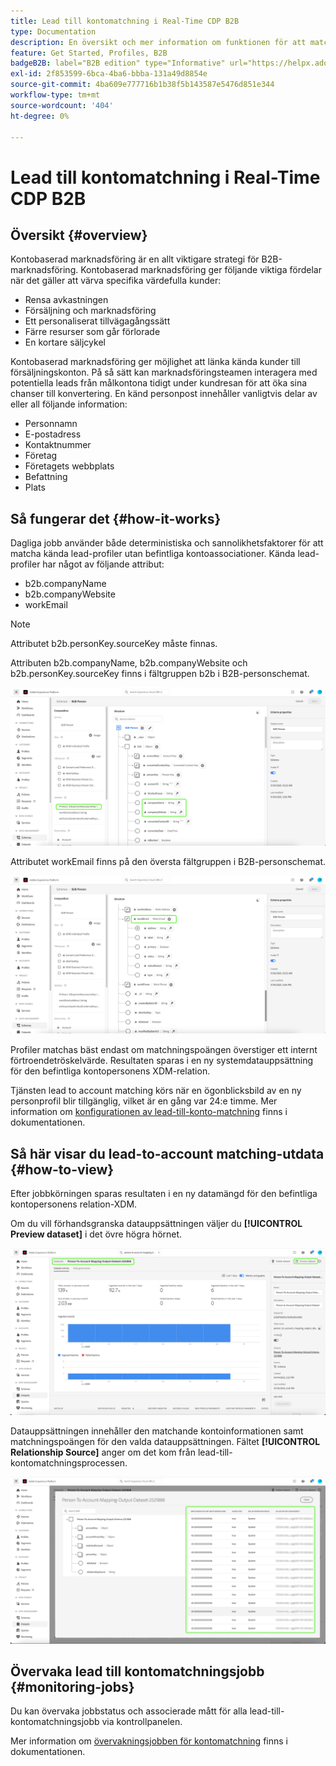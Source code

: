 ```yaml
---
title: Lead till kontomatchning i Real-Time CDP B2B
type: Documentation
description: En översikt och mer information om funktionen för att matcha lead-till-konto i Experience Platform CDP B2B.
feature: Get Started, Profiles, B2B
badgeB2B: label="B2B edition" type="Informative" url="https://helpx.adobe.com/se/legal/product-descriptions/real-time-customer-data-platform-b2b-edition-prime-and-ultimate-packages.html newtab=true"
exl-id: 2f853599-6bca-4ba6-bbba-131a49d8854e
source-git-commit: 4ba609e777716b1b38f5b143587e5476d851e344
workflow-type: tm+mt
source-wordcount: '404'
ht-degree: 0%

---
```


# Lead till kontomatchning i Real-Time CDP B2B

## Översikt {#overview}

Kontobaserad marknadsföring är en allt viktigare strategi för B2B-marknadsföring. Kontobaserad marknadsföring ger följande viktiga fördelar när det gäller att värva specifika värdefulla kunder:

- Rensa avkastningen
- Försäljning och marknadsföring
- Ett personaliserat tillvägagångssätt
- Färre resurser som går förlorade
- En kortare säljcykel

Kontobaserad marknadsföring ger möjlighet att länka kända kunder till försäljningskonton. På så sätt kan marknadsföringsteamen interagera med potentiella leads från målkontona tidigt under kundresan för att öka sina chanser till konvertering. En känd personpost innehåller vanligtvis delar av eller all följande information:

- Personnamn
- E-postadress
- Kontaktnummer
- Företag
- Företagets webbplats
- Befattning
- Plats

## Så fungerar det {#how-it-works}

Dagliga jobb använder både deterministiska och sannolikhetsfaktorer för att matcha kända lead-profiler utan befintliga kontoassociationer. Kända lead-profiler har något av följande attribut:

- b2b.companyName
- b2b.companyWebsite
- workEmail

>[!NOTE]
>
> Attributet b2b.personKey.sourceKey måste finnas.

Attributen b2b.companyName, b2b.companyWebsite och b2b.personKey.sourceKey finns i fältgruppen b2b i B2B-personschemat.

![Personschema B2B visar attribut](/help/rtcdp/accounts/images/b2b-person-schema.png)

Attributet workEmail finns på den översta fältgruppen i B2B-personschemat.

![Personschema B2B visar workEmail](/help/rtcdp/accounts/images/b2b-person-workemail.png)

Profiler matchas bäst endast om matchningspoängen överstiger ett internt förtroendetröskelvärde. Resultaten sparas i en ny systemdatauppsättning för den befintliga kontopersonens XDM-relation.

Tjänsten lead to account matching körs när en ögonblicksbild av en ny personprofil blir tillgänglig, vilket är en gång var 24:e timme. Mer information om [konfigurationen av lead-till-konto-matchning](/help/rtcdp/accounts/account-profile-ui-guide.md) finns i dokumentationen.

## Så här visar du lead-to-account matching-utdata {#how-to-view}

Efter jobbkörningen sparas resultaten i en ny datamängd för den befintliga kontopersonens relation-XDM.

Om du vill förhandsgranska datauppsättningen väljer du **[!UICONTROL Preview dataset]** i det övre högra hörnet.

![Ny datauppsättning](/help/rtcdp/accounts/images/b2b-dataset-output.png)

Datauppsättningen innehåller den matchande kontoinformationen samt matchningspoängen för den valda datauppsättningen. Fältet **[!UICONTROL Relationship Source]** anger om det kom från lead-till-kontomatchningsprocessen.

![Förhandsgranska datauppsättningens konfidensgrad och utdata](/help/rtcdp/accounts/images/b2b-dataset-preview.png)

## Övervaka lead till kontomatchningsjobb {#monitoring-jobs}

Du kan övervaka jobbstatus och associerade mått för alla lead-till-kontomatchningsjobb via kontrollpanelen.

Mer information om [övervakningsjobben för kontomatchning](/help/dataflows/ui/b2b/monitor-profile-enrichment.md) finns i dokumentationen.
